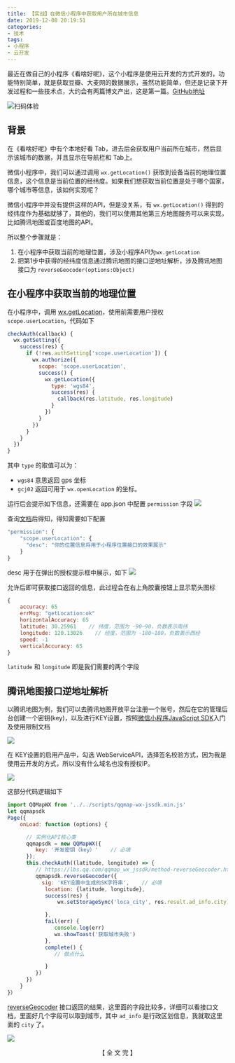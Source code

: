 ```yaml
---
title: 【实战】在微信小程序中获取用户所在城市信息
date: 2019-12-08 20:19:51
categories:
- 技术
tags:
- 小程序
- 云开发
---
```


最近在做自己的小程序《看啥好呢》，这个小程序是使用云开发的方式开发的，功能特别简单，就是获取豆瓣、大麦网的数据展示，虽然功能简单，但还是记录下开发过程和一些技术点，大约会有两篇博文产出，这是第一篇。[GitHub地址](https://github.com/dunizb/what-to-see-wxapp)
<!-- more -->

![扫码体验](https://i.loli.net/2019/12/08/jXlkvBVeorhiG97.png)

## 背景

在《看啥好呢》中有个本地好看 Tab，进去后会获取用户当前所在城市，然后显示该城市的数据，并且显示在导航栏和 Tab上。

微信小程序中，我们可以通过调用 `wx.getLocation()` 获取到设备当前的地理位置信息，这个信息是当前位置的经纬度。如果我们想获取当前位置是处于哪个国家，哪个城市等信息，该如何实现呢？

微信小程序中并没有提供这样的API，但是没关系，有 `wx.getLocation()` 得到的经纬度作为基础就够了，其他的，我们可以使用其他第三方地图服务可以来实现，比如腾讯地图或百度地图的API。

所以整个步骤就是：
1. 在小程序中获取当前的地理位置，涉及小程序API为`wx.getLocation`
2. 把第1步中获得的经纬度信息通过腾讯地图的接口逆地址解析，涉及腾讯地图接口为 `reverseGeocoder(options:Object)`

## 在小程序中获取当前的地理位置
在小程序中，调用 [wx.getLocation](https://developers.weixin.qq.com/miniprogram/dev/api/location/wx.getLocation.html)，使用前需要用户授权 `scope.userLocation`，代码如下
```javascript
checkAuth(callback) {
  wx.getSetting({
    success(res) {
      if (!res.authSetting['scope.userLocation']) {
        wx.authorize({
          scope: 'scope.userLocation',
          success() {
            wx.getLocation({
              type: 'wgs84', 
              success(res) {
                callback(res.latitude, res.longitude)
              }
            })
          }
        })
      }
    }
  })
}
```
其中 `type` 的取值可以为：
-  `wgs84` 意思返回 gps 坐标
- `gcj02` 返回可用于 `wx.openLocation` 的坐标。

运行后会提示如下信息，还需要在 app.json 中配置 `permission` 字段
![](https://myimgcloud.oss-cn-hangzhou.aliyuncs.com/getWxLocalByCity/2019-12-08@20-19-51-0.png)

查询[文档](https://developers.weixin.qq.com/miniprogram/dev/reference/configuration/app.html)后得知，得知需要如下配置

```javascript
"permission": {
    "scope.userLocation": {
      "desc": "你的位置信息将用于小程序位置接口的效果展示"
    }
}
```

desc 用于在弹出的授权提示框中展示，如下
![](https://myimgcloud.oss-cn-hangzhou.aliyuncs.com/getWxLocalByCity/2019-12-08@20-19-51-2.png)

允许后即可获取接口返回的信息，此过程会在右上角胶囊按钮上显示箭头图标

```js
{
    accuracy: 65
    errMsg: "getLocation:ok"
    horizontalAccuracy: 65
    latitude: 30.25961    // 纬度，范围为 -90~90，负数表示南纬
    longitude: 120.13026    // 经度，范围为 -180~180，负数表示西经
    speed: -1
    verticalAccuracy: 65
}
```

`latitude` 和 `longitude` 即是我们需要的两个字段

## 腾讯地图接口逆地址解析

以腾讯地图为例，我们可以去腾讯地图开放平台注册一个账号，然后在它的管理后台创建一个密钥(key)，以及进行KEY设置，按照[微信小程序JavaScript SDK](https://lbs.qq.com/qqmap_wx_jssdk/index.html)入门及使用限制文档

![](https://myimgcloud.oss-cn-hangzhou.aliyuncs.com/getWxLocalByCity/2019-12-08@20-19-51-3.png)

在 KEY设置的启用产品中，勾选 WebServiceAPI，选择签名校验方式，因为我是使用云开发的方式，所以没有什么域名也没有授权IP。

![](https://myimgcloud.oss-cn-hangzhou.aliyuncs.com/getWxLocalByCity/2019-12-08@20-19-51-4.png)

这部分代码逻辑如下

```js
import QQMapWX from '../../scripts/qqmap-wx-jssdk.min.js'
let qqmapsdk
Page({
    onLoad: function (options) {

      // 实例化API核心类
      qqmapsdk = new QQMapWX({
         key: '开发密钥（key）'    // 必填
      });
      this.checkAuth((latitude, longitude) => {
         // https://lbs.qq.com/qqmap_wx_jssdk/method-reverseGeocoder.html
         qqmapsdk.reverseGeocoder({
           sig: 'KEY设置中生成的SK字符串',    // 必填
            location: {latitude, longitude},
            success(res) {
                wx.setStorageSync('loca_city', res.result.ad_info.city)

            },
            fail(err) {
               console.log(err)
               wx.showToast('获取城市失败')
            },
            complete() {
               // 做点什么

            }
         })
      })
    }
}）
```

[reverseGeocoder](https://lbs.qq.com/qqmap_wx_jssdk/method-reverseGeocoder.html) 接口返回的结果，这里面的字段比较多，详细可以看接口文档，里面好几个字段可以取到城市，其中 `ad_info` 是行政区划信息，我就取这里面的 `city` 了。

![](https://myimgcloud.oss-cn-hangzhou.aliyuncs.com/getWxLocalByCity/2019-12-08@20-19-51-5.png)

<div style="text-align:center;">【 全 文 完 】</div>


